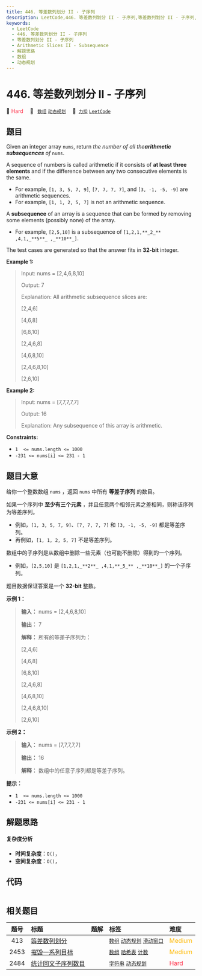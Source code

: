 ```yaml
---
title: 446. 等差数列划分 II - 子序列
description: LeetCode,446. 等差数列划分 II - 子序列,等差数列划分 II - 子序列,Arithmetic Slices II - Subsequence,解题思路,数组,动态规划
keywords:
  - LeetCode
  - 446. 等差数列划分 II - 子序列
  - 等差数列划分 II - 子序列
  - Arithmetic Slices II - Subsequence
  - 解题思路
  - 数组
  - 动态规划
---
```


# 446. 等差数列划分 II - 子序列

🔴 <font color=#ff334b>Hard</font>&emsp; 🔖&ensp; [`数组`](/tag/array.md) [`动态规划`](/tag/dynamic-programming.md)&emsp; 🔗&ensp;[`力扣`](https://leetcode.cn/problems/arithmetic-slices-ii-subsequence) [`LeetCode`](https://leetcode.com/problems/arithmetic-slices-ii-subsequence)

## 题目

Given an integer array `nums`, return _the number of all the**arithmetic
subsequences** of_ `nums`.

A sequence of numbers is called arithmetic if it consists of **at least three
elements** and if the difference between any two consecutive elements is the
same.

  * For example, `[1, 3, 5, 7, 9]`, `[7, 7, 7, 7]`, and `[3, -1, -5, -9]` are arithmetic sequences.
  * For example, `[1, 1, 2, 5, 7]` is not an arithmetic sequence.

A **subsequence** of an array is a sequence that can be formed by removing
some elements (possibly none) of the array.

  * For example, `[2,5,10]` is a subsequence of `[1,2,1,**_2_** ,4,1,_**5**_ ,_**10**_]`.

The test cases are generated so that the answer fits in **32-bit** integer.



**Example 1:**

> Input: nums = [2,4,6,8,10]
> 
> Output: 7
> 
> Explanation: All arithmetic subsequence slices are:
> 
> [2,4,6]
> 
> [4,6,8]
> 
> [6,8,10]
> 
> [2,4,6,8]
> 
> [4,6,8,10]
> 
> [2,4,6,8,10]
> 
> [2,6,10]

**Example 2:**

> Input: nums = [7,7,7,7,7]
> 
> Output: 16
> 
> Explanation: Any subsequence of this array is arithmetic.

**Constraints:**

  * `1  <= nums.length <= 1000`
  * `-231 <= nums[i] <= 231 - 1`


## 题目大意

给你一个整数数组 `nums` ，返回 `nums` 中所有 **等差子序列** 的数目。

如果一个序列中 **至少有三个元素** ，并且任意两个相邻元素之差相同，则称该序列为等差序列。

  * 例如，`[1, 3, 5, 7, 9]`、`[7, 7, 7, 7]` 和 `[3, -1, -5, -9]` 都是等差序列。
  * 再例如，`[1, 1, 2, 5, 7]` 不是等差序列。

数组中的子序列是从数组中删除一些元素（也可能不删除）得到的一个序列。

  * 例如，`[2,5,10]` 是 `[1,2,1,_**2**_ ,4,1,**_5_** ,_**10**_]` 的一个子序列。

题目数据保证答案是一个 **32-bit** 整数。



**示例 1：**

> 
> 
> 
> 
> 
> **输入：** nums = [2,4,6,8,10]
> 
> **输出：** 7
> 
> **解释：** 所有的等差子序列为：
> 
> [2,4,6]
> 
> [4,6,8]
> 
> [6,8,10]
> 
> [2,4,6,8]
> 
> [4,6,8,10]
> 
> [2,4,6,8,10]
> 
> [2,6,10]
> 
> 

**示例 2：**

> 
> 
> 
> 
> 
> **输入：** nums = [7,7,7,7,7]
> 
> **输出：** 16
> 
> **解释：** 数组中的任意子序列都是等差子序列。
> 
> 



**提示：**

  * `1  <= nums.length <= 1000`
  * `-231 <= nums[i] <= 231 - 1`


## 解题思路

#### 复杂度分析

- **时间复杂度**：`O()`，
- **空间复杂度**：`O()`，

## 代码

```javascript

```

## 相关题目

<!-- prettier-ignore -->
| 题号 | 标题 | 题解 | 标签 | 难度 |
| :------: | :------ | :------: | :------ | :------ |
| 413 | [等差数列划分](https://leetcode.com/problems/arithmetic-slices) |  |  [`数组`](/tag/array.md) [`动态规划`](/tag/dynamic-programming.md) [`滑动窗口`](/tag/sliding-window.md) | <font color=#ffb800>Medium</font> |
| 2453 | [摧毁一系列目标](https://leetcode.com/problems/destroy-sequential-targets) |  |  [`数组`](/tag/array.md) [`哈希表`](/tag/hash-table.md) [`计数`](/tag/counting.md) | <font color=#ffb800>Medium</font> |
| 2484 | [统计回文子序列数目](https://leetcode.com/problems/count-palindromic-subsequences) |  |  [`字符串`](/tag/string.md) [`动态规划`](/tag/dynamic-programming.md) | <font color=#ff334b>Hard</font> |